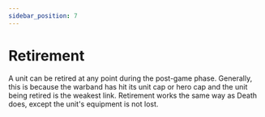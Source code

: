 ```yaml
---
sidebar_position: 7
---
```

# Retirement

A unit can be retired at any point during the post-game phase. Generally, this is because the warband has hit its unit cap or hero cap and the unit being retired is the weakest link. Retirement works the same way as Death does, except the unit's equipment is not lost.